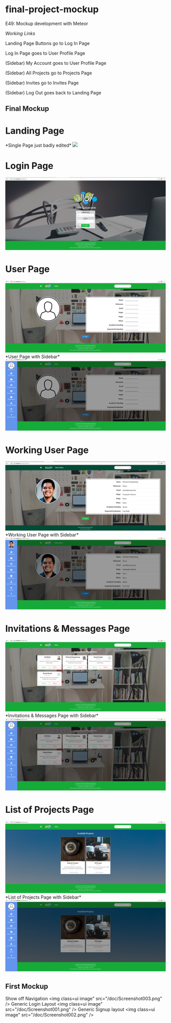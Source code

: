 # final-project-mockup
E49: Mockup development with Meteor

*Working Links*

Landing Page Buttons go to Log In Page

Log In Page goes to User Profile Page

(Sidebar) My Account goes to User Profile Page

(Sidebar) All Projects go to Projects Page

(Sidebar) Invites go to Invites Page

(Sidebar) Log Out goes back to Landing Page

## Final Mockup

<h1>Landing Page</h1> *Single Page just badly edited*
<img class=ui image" src="/doc/Screenshot-landing.png" />
<h1>Login Page</h1>
<img class=ui image" src="/doc/Screenshot-login.png" />
<h1>User Page</h1>
<img class=ui image" src="/doc/Screenshot-user.png" />
*User Page with Sidebar*
<img class=ui image" src="/doc/Screenshot-user-sidebar.png">
<h1>Working User Page</h1>
<img class=ui image" src="/doc/Screenshot-user-example.png" />
*Working User Page with Sidebar*
<img class=ui image" src="/doc/Screenshot-user-sidebar-example.png">
<h1>Invitations & Messages Page</h1>
<img class=ui image" src="/doc/Screenshot-invites.png" />
*Invitations & Messages Page with Sidebar*
<img class=ui image" src="/doc/Screenshot-invites-sidebar.png">
<h1>List of Projects Page</h1>
<img class=ui image" src="/doc/Screenshot-projects.png" />
*List of Projects Page with Sidebar*
<img class=ui image" src="/doc/Screenshot-projects-sidebar.png">

## First Mockup
Show off Navigation 
<img class=ui image" src="/doc/Screenshot003.png" />
Generic Login Layout
<img class=ui image" src="/doc/Screenshot001.png" />
Generic Signup layout
<img class=ui image" src="/doc/Screenshot002.png" />

